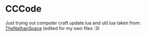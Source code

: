 # CCCode
Just trying out computer craft
update.lua and util.lua taken from: [TheNathanSpace](https://github.com/TheNathanSpace/CC-Programs) (edited for my own files :3)
